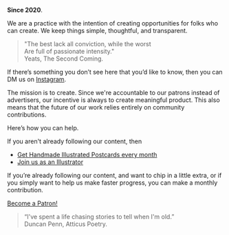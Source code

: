 **Since 2020**.

We are a practice with the intention of creating opportunities for folks who can create. We keep things simple, thoughtful, and transparent.

> "The best lack all conviction, while the worst  
Are full of passionate intensity."  
> Yeats, The Second Coming.

If there’s something you don’t see here that you’d like to know, then you can DM us on <a href="https://www.instagram.com/yourmailproject" target="_blank">Instagram</a>.

The mission is to create. Since we're accountable to our patrons instead of advertisers, our incentive is always to create meaningful product. This also means that the future of our work relies entirely on community contributions.

Here’s how you can help.

If you aren't already following our content, then

- <a href="https://kvshvlin.github.io/yourmailproject/getpostcards.html">Get Handmade Illustrated Postcards every month</a>
- <a href="https://kvshvlin.github.io/yourmailproject/forartists.html">Join us as an Illustrator</a>

If you’re already following our content, and want to chip in a little extra, or if you simply want to help us make faster progress, you can make a monthly contribution.

<div class="roadmap-spacer-1"></div>

<p>
<a class="btn" href="https://www.patreon.com/kvshvl?fan_landing=true" target="_blank">Become a Patron!</a><br>
</p>

<div class="roadmap-spacer-2"></div>

> “I've spent a life chasing stories to tell when I'm old.”  
> Duncan Penn, Atticus Poetry.
